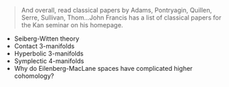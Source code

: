 > And overall, read classical papers by Adams, Pontryagin, Quillen, Serre, Sullivan, Thom...John Francis has a list of classical papers for the Kan seminar on his homepage.
- Seiberg-Witten theory
- Contact 3-manifolds
- Hyperbolic 3-manifolds
- Symplectic 4-manifolds
- Why do Eilenberg-MacLane spaces have complicated higher cohomology?
